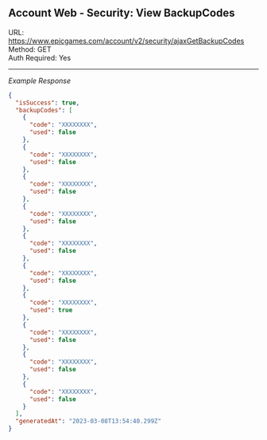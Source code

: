 ## Account Web - Security: View BackupCodes

URL: https://www.epicgames.com/account/v2/security/ajaxGetBackupCodes \
Method: GET \
Auth Required: Yes

---

_Example Response_

```json
{
  "isSuccess": true,
  "backupCodes": [
    {
      "code": "XXXXXXXX",
      "used": false
    },
    {
      "code": "XXXXXXXX",
      "used": false
    },
    {
      "code": "XXXXXXXX",
      "used": false
    },
    {
      "code": "XXXXXXXX",
      "used": false
    },
    {
      "code": "XXXXXXXX",
      "used": false
    },
    {
      "code": "XXXXXXXX",
      "used": false
    },
    {
      "code": "XXXXXXXX",
      "used": true
    },
    {
      "code": "XXXXXXXX",
      "used": false
    },
    {
      "code": "XXXXXXXX",
      "used": false
    },
    {
      "code": "XXXXXXXX",
      "used": false
    }
  ],
  "generatedAt": "2023-03-08T13:54:40.299Z"
}
```
